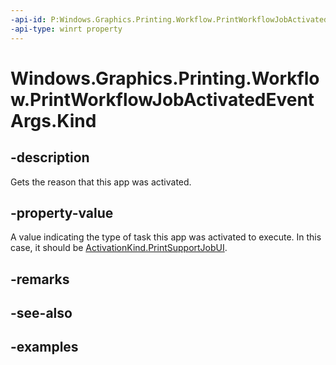 ```yaml
---
-api-id: P:Windows.Graphics.Printing.Workflow.PrintWorkflowJobActivatedEventArgs.Kind
-api-type: winrt property
---
```


# Windows.Graphics.Printing.Workflow.PrintWorkflowJobActivatedEventArgs.Kind

<!--
public Windows.ApplicationModel.Activation.ActivationKind Kind { get; }
-->


## -description

Gets the reason that this app was activated.

## -property-value

A value indicating the type of task this app was activated to execute. In this case, it should be [ActivationKind.PrintSupportJobUI](/uwp/api/windows.applicationmodel.activation.activationkind).

## -remarks

## -see-also

## -examples



